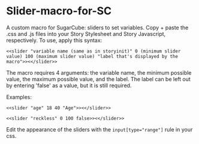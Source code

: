 # Slider-macro-for-SC
A custom macro for SugarCube: sliders to set variables.
Copy + paste the .css and .js files into your Story Stylesheet and Story Javascript, respectively.
To use, apply this syntax:

`<<slider "variable name (same as in storyinit)" 0 (minimum slider value) 100 (maximum slider value) "label that's displayed by the macro">><</slider>>`

The macro requires 4 arguments: the variable name, the minimum possible value, the maximum possible value, and the label. The label can be left out by entering 'false' as a value, but it is still required.

Examples:

```<<slider "age" 18 40 "Age">><</slider>>```

```<<slider "reckless" 0 100 false>><</slider>>```

Edit the appearance of the sliders with the `input[type="range"]` rule in your css.
